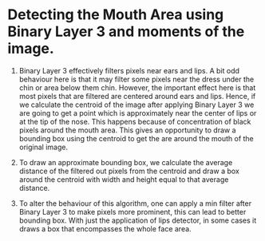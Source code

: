 # Detecting the Mouth Area using Binary Layer 3 and moments of the image.

1. Binary Layer 3 effectively filters pixels near ears and lips. A bit odd behaviour here is that it may filter some pixels near the dress under the chin or area below them chin. However, the important effect here is that most pixels that are filtered are centered around ears and lips. Hence, if we calculate the centroid of the image after applying Binary Layer 3 we are going to get a point which is approximately near the center of lips or at the tip of the nose. This happens because of concentration of black pixels around the mouth area. This gives an opportunity to draw a bounding box using the centroid to get the are around the mouth of the original image.

2. To draw an approximate bounding box, we calculate the average distance of the filtered out pixels from the centroid and draw a box around the centroid with width and height equal to that average distance.

3. To alter the behaviour of this algorithm, one can apply a min filter after Binary Layer 3 to make pixels more prominent, this can lead to better bounding box. With just the application of lips detector, in some cases it draws a box that encompasses the whole face area.
